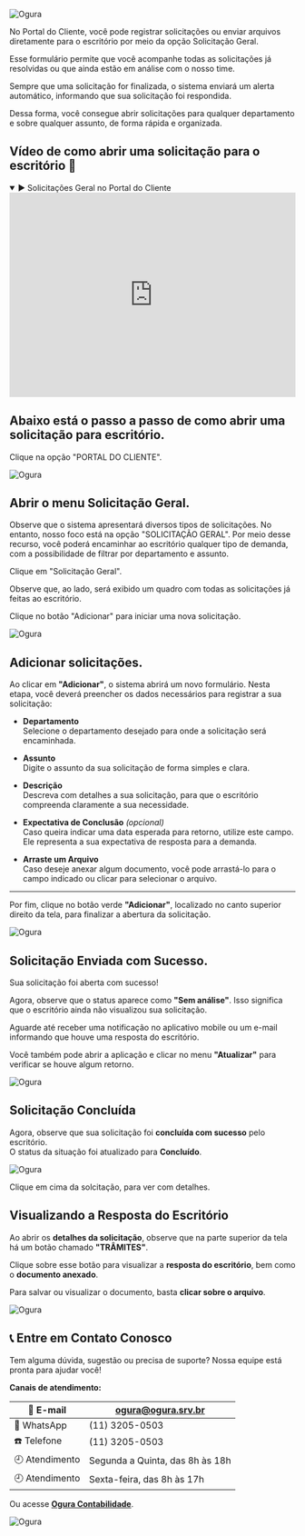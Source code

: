 ![Ogura](../assets/thumbmail_solicitação_suporte_atual.png)


No Portal do Cliente, você pode registrar solicitações ou enviar arquivos 
diretamente para o escritório por meio da opção Solicitação Geral.

Esse formulário permite que você acompanhe todas as solicitações já resolvidas 
ou que ainda estão em análise com o nosso time.

Sempre que uma solicitação for finalizada, o sistema enviará um alerta 
automático, informando que sua solicitação foi respondida.

Dessa forma, você consegue abrir solicitações para qualquer departamento e 
sobre qualquer assunto, de forma rápida e organizada.


## Vídeo de como abrir uma solicitação para o escritório :speech_balloon:
<details open>
  <summary>▶️ Solicitações Geral no Portal do Cliente</summary>

  <iframe
    width="100%"
    height="360"
    src="https://www.youtube.com/embed/5r0nTWs4BCg"
    title="App Portal do Cliente"
    frameborder="0"
    allow="accelerometer; autoplay; clipboard-write; encrypted-media; gyroscope; picture-in-picture"
    allowfullscreen
  ></iframe>
</details>

## Abaixo está o passo a passo de como abrir uma solicitação para escritório.

Clique na opção "PORTAL DO CLIENTE".

![Ogura](../assets/menu_portal_cliente.png)

## Abrir o menu Solicitação Geral.

Observe que o sistema apresentará diversos tipos de solicitações. No entanto, 
nosso foco está na opção "SOLICITAÇÃO GERAL". Por meio desse recurso, 
você poderá encaminhar ao escritório qualquer tipo de demanda, com a 
possibilidade de filtrar por departamento e assunto.

Clique em "Solicitação Geral".

Observe que, ao lado, será exibido um quadro com todas as solicitações já feitas ao escritório.

Clique no botão "Adicionar" para iniciar uma nova solicitação.

![Ogura](../assets/menu_solicitacao_geral.png)

## Adicionar solicitações.

Ao clicar em **"Adicionar"**, o sistema abrirá um novo formulário. Nesta etapa, você deverá preencher os dados necessários para registrar a sua solicitação:

- **Departamento**  
  Selecione o departamento desejado para onde a solicitação será encaminhada.

- **Assunto**  
  Digite o assunto da sua solicitação de forma simples e clara.

- **Descrição**  
  Descreva com detalhes a sua solicitação, para que o escritório compreenda claramente a sua necessidade.

- **Expectativa de Conclusão** *(opcional)*  
  Caso queira indicar uma data esperada para retorno, utilize este campo. Ele representa a sua expectativa de resposta para a demanda.

- **Arraste um Arquivo**  
  Caso deseje anexar algum documento, você pode arrastá-lo para o campo indicado ou clicar para selecionar o arquivo.

---

Por fim, clique no botão verde **"Adicionar"**, localizado no canto superior direito da tela, para finalizar a abertura da solicitação.

![Ogura](../assets/menu_solicitacao_geral.png)

## Solicitação Enviada com Sucesso.

Sua solicitação foi aberta com sucesso!

Agora, observe que o status aparece como **"Sem análise"**. Isso significa que o escritório ainda não visualizou sua solicitação.

Aguarde até receber uma notificação no aplicativo mobile ou um e-mail informando que houve uma resposta do escritório.

Você também pode abrir a aplicação e clicar no menu **"Atualizar"** para verificar se houve algum retorno.

![Ogura](../assets/solicitacao_sem_analise.png)

## Solicitação Concluída

Agora, observe que sua solicitação foi **concluída com sucesso** pelo escritório.  
O status da situação foi atualizado para **Concluído**.

![Ogura](../assets/solicitacao_concluida.png)

Clique em cima da solcitação, para ver com detalhes.

## Visualizando a Resposta do Escritório

Ao abrir os **detalhes da solicitação**, observe que na parte superior da tela há um botão chamado **"TRÂMITES"**.

Clique sobre esse botão para visualizar a **resposta do escritório**, bem como o **documento anexado**.

Para salvar ou visualizar o documento, basta **clicar sobre o arquivo**.

![Ogura](../assets/solicitacao_resposta.png)

## 📞 Entre em Contato Conosco

Tem alguma dúvida, sugestão ou precisa de suporte?
Nossa equipe está pronta para ajudar você!

**Canais de atendimento:**

| 📧 E-mail         | ogura@ogura.srv.br                     |
|------------------|---------------------------------------- |
| 📱 WhatsApp       | (11) 3205-0503                       |
| ☎️ Telefone       | (11)  3205-0503                         |
| 🕘 Atendimento     | Segunda a Quinta, das 8h às 18h       |
| 🕘 Atendimento     | Sexta-feira, das 8h às 17h            |

Ou acesse **[Ogura Contabilidade](https://www.contabilidadeogura.com.br/)**.

![Ogura](../assets/ogura_30anos_ok.png)




